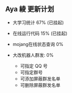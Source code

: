 ## Aya 綾 更新计划

* 大学习统计 67% (已挂起)

* 在线运行代码 15% (已挂起)

* mojang在线状态查询 0%

* 大改机器人群发: 0%
    * 可指定 QQ 号
    * 可指定群号
    * 可添加屏蔽群发名单
    * 可删除屏蔽群发名单

